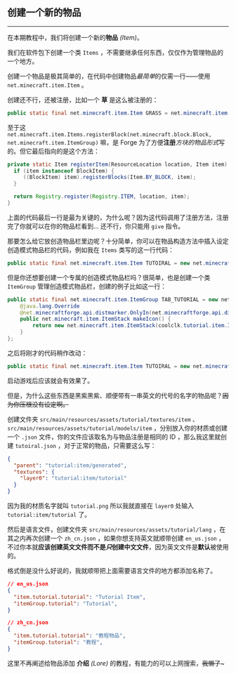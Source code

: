 ## 创建一个新的物品

---

在本期教程中，我们将创建一个新的**物品** *(Item)*。

我们在软件包下创建一个类 ```Items``` ，不需要继承任何东西，仅仅作为管理物品的一个地方。

创建一个物品是极其简单的，在代码中创建物品*最简单*的仅需一行——使用 ```net.minecraft.item.Item``` 。

创建还不行，还被注册，比如一个 **草** 是这么被注册的：

``` java
public static final net.minecraft.item.Item GRASS = net.minecraft.item.Items.registerBlock(Blocks.GRASS, ItemGroup.TAB_DECORATIONS);
```

至于这 ```net.minecraft.item.Items.registerBlock(net.minecraft.block.Block, net.minecraft.item.ItemGroup)``` 嘛，是 Forge 为了方便**注册***方块的物品形式*写的。但它最后指向的是这个方法：

``` java
private static Item registerItem(ResourceLocation location, Item item) {
  if (item instanceof BlockItem) {
     ((BlockItem) item).registerBlocks(Item.BY_BLOCK, item);
  }

  return Registry.register(Registry.ITEM, location, item);
}
```

上面的代码最后一行是最为关键的，为什么呢？因为这代码调用了注册方法，注册完了你就可以在你的物品栏看到... 还不行，你只能用 ```give``` 指令。

那要怎么给它放创造物品栏里边呢？十分简单，你可以在物品构造方法中插入设定创造模式物品栏的代码，例如我在 ```Items``` 类写的这一行代码：

``` java
public static final net.minecraft.item.Item TUTOIRAL = new net.minecraft.item.Item(new net.minecraft.item.Item.Properties().tab(net.minecraft.item.ItemGroup.TAB_MISC));
```

但是你还想要创建一个专属的创造模式物品栏吗？很简单，也是创建一个类 ```ItemGroup``` 管理创造模式物品栏，创建的例子比如这一行：

``` java
public static final net.minecraft.item.ItemGroup TAB_TUTORIAL = new net.minecraft.item.ItemGroup("tutoiral") {
    @java.lang.Override
    @net.minecraftforge.api.distmarker.OnlyIn(net.minecraftforge.api.distmarker.Dist.CLIENT)
    public net.minecraft.item.ItemStack makeIcon() {
        return new net.minecraft.item.ItemStack(coolclk.tutorial.item.Items);
    }
};
```

之后将刚才的代码稍作改动：

``` java
public static final net.minecraft.item.Item TUTOIRAL = new net.minecraft.item.Item(new net.minecraft.item.Item.Properties().tab(coolclk.tutorial.item.ItemGroup.TAB_TUTORIAL));
```

启动游戏后应该就会有效果了。

但是，为什么这些东西是黑紫黑紫、顺便带有一串英文的代号的名字的物品呢？~~因为你压根没有设定啊。~~

创建文件夹 ```src/main/resources/assets/tutorial/textures/item``` 、 ```src/main/resources/assets/tutorial/models/item``` ，分别放入你的材质或创建一个 ```.json``` 文件，你的文件应该取名为与物品注册是相同的 ID ，那么我这里就创建 ```tutoiral.json``` ，对于正常的物品，只需要这么写：

``` json
{
  "parent": "tutorial:item/generated",
  "textures": {
    "layer0": "tutorial:item/tutorial"
  }
}
```

因为我的材质名字就叫 ```tutorial.png``` 所以我就直接在 ```layer0``` 处输入 ```tutorial:item/tutorial``` 了。

然后是语言文件，创建文件夹 ```src/main/resources/assets/tutorial/lang``` ，在其之内再次创建一个 ```zh_cn.json``` ，如果你想支持英文就顺带创建 ```en_us.json``` ，不过你本就**应该创建英文文件而不是*只*创建中文文件**，因为英文文件是**默认**被使用的。

格式倒是没什么好说的，我就顺带把上面需要语言文件的地方都添加名称了。

``` json
// en_us.json
{
  "item.tutorial.tutorial": "Tutorial Item",
  "itemGroup.tutorial": "Tutorial",
}
```

``` json
// zh_cn.json
{
  "item.tutorial.tutorial": "教程物品",
  "itemGroup.tutorial": "教程",
}
```

这里不再阐述给物品添加 **介绍** *(Lore)* 的教程，有能力的可以上网搜索，~~我懒了~~~